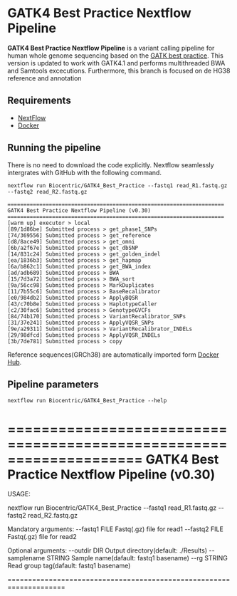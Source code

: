 # GATK4 Best Practice Nextflow Pipeline
**GATK4 Best Practice Nextflow Pipeline** is a variant calling pipeline for human whole genome sequencing based on the [GATK best practice](https://software.broadinstitute.org/gatk/best-practices/workflow). 
This version is updated to work with GATK4.1 and performs multithreaded BWA and Samtools excecutions. Furthermore, this branch is focused on de HG38 reference and annotation

## Requirements
* <a href="https://www.nextflow.io/">NextFlow</a>
* <a href="https://www.docker.com/">Docker</a>


## Running the pipeline
There is no need to download the code explicitly. Nextflow seamlessly intergrates with GitHub with the following command.
  ```
  nextflow run Biocentric/GATK4_Best_Practice --fastq1 read_R1.fastq.gz --fastq2 read_R2.fastq.gz
  ```
  ```
====================================================================
GATK4 Best Practice Nextflow Pipeline (v0.30)                        
====================================================================
[warm up] executor > local
[89/1d86be] Submitted process > get_phase1_SNPs
[74/369556] Submitted process > get_reference
[d8/8ace49] Submitted process > get_omni
[6b/a2f67e] Submitted process > get_dbSNP
[14/831c24] Submitted process > get_golden_indel
[ea/1836b3] Submitted process > get_hapmap
[6a/b862c1] Submitted process > get_BWA_index
[ad/adb689] Submitted process > BWA
[15/7d3a72] Submitted process > BWA_sort
[9a/56cc98] Submitted process > MarkDuplicates
[11/7b55c6] Submitted process > BaseRecalibrator
[e0/984db2] Submitted process > ApplyBQSR
[43/c70b8e] Submitted process > HaplotypeCaller
[c2/30fac6] Submitted process > GenotypeGVCFs
[84/74b170] Submitted process > VariantRecalibrator_SNPs
[31/37e241] Submitted process > ApplyVQSR_SNPs
[9e/a29311] Submitted process > VariantRecalibrator_INDELs
[29/98dfcd] Submitted process > ApplyVQSR_INDELs
[3b/7de781] Submitted process > copy
```
Reference sequences(GRCh38) are automatically imported form [Docker Hub](https://hub.docker.com/r/biocentric/hg38-gatk4).

## Pipeline parameters
```
nextflow run Biocentric/GATK4_Best_Practice --help
```
====================================================================
GATK4 Best Practice Nextflow Pipeline (v0.30)                        
====================================================================
 
USAGE: 
 
nextflow run Biocentric/GATK4_Best_Practice --fastq1 read_R1.fastq.gz --fastq2 read_R2.fastq.gz
 
Mandatory arguments:
    --fastq1        FILE               Fastq(.gz) file for read1
    --fastq2        FILE               Fastq(.gz) file for read2
 
Optional arguments:
    --outdir        DIR                Output directory(default: ./Results)
    --samplename    STRING             Sample name(dafault: fastq1 basename)
    --rg            STRING             Read group tag(dafault: fastq1 basename)
 
====================================================================
```
